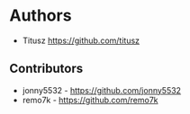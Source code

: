 # Authors

- Titusz https://github.com/titusz

## Contributors

- jonny5532 - https://github.com/jonny5532
- remo7k - https://github.com/remo7k
